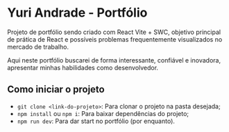 # Yuri Andrade - Portfólio

Projeto de portfólio sendo criado com React Vite + SWC, objetivo principal de prática de React e possíveis problemas frequentemente visualizados no mercado de trabalho.

Aqui neste portfólio buscarei de forma interessante, confiável e inovadora, apresentar minhas habilidades como desenvolvedor.

## Como iniciar o projeto

- `git clone <link-do-projeto>`: Para clonar o projeto na pasta desejada;
- `npm install` ou `npm i`: Para baixar dependências do projeto;
- `npm run dev`: Para dar start no portfólio (por enquanto).

